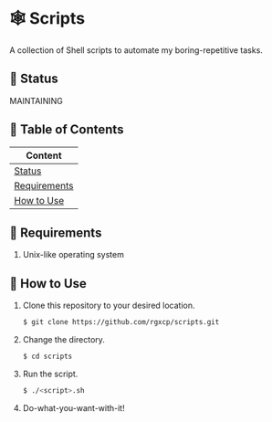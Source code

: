 # 🕸️ Scripts

A collection of Shell scripts to automate my boring-repetitive tasks.

## 🚦 Status

MAINTAINING

## 📰 Table of Contents

| Content                        |
| ------------------------------ |
| [Status](#-status)             |
| [Requirements](#-requirements) |
| [How to Use](#-how-to-use)     |

## 🧾 Requirements

1. Unix-like operating system

## 🧵 How to Use

1. Clone this repository to your desired location.
   ```bash
   $ git clone https://github.com/rgxcp/scripts.git
   ```
2. Change the directory.
   ```bash
   $ cd scripts
   ```
3. Run the script.
   ```bash
   $ ./<script>.sh
   ```
4. Do-what-you-want-with-it!
